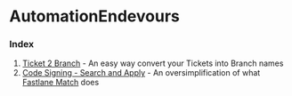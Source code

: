 # AutomationEndevours

### Index

1. [Ticket 2 Branch](https://github.com/csfelipe/AutomationEndevours/tree/develop/001-ticket-2-branch) - An easy way convert your Tickets into Branch names
2. [Code Signing - Search and Apply](https://github.com/csfelipe/AutomationEndevours/tree/develop/002-code-signing-search-and-apply) - An oversimplification of what [Fastlane Match](https://docs.fastlane.tools/actions/sync_code_signing/) does

